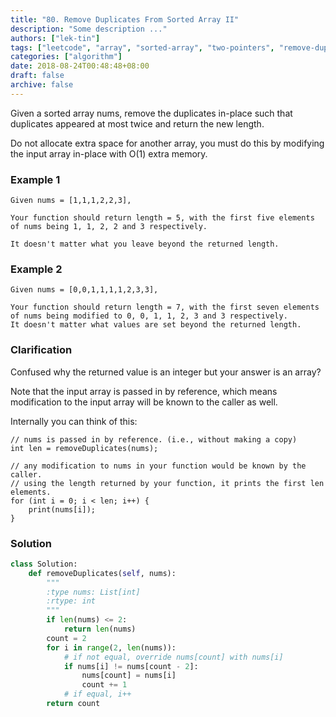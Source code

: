 ```yaml
---
title: "80. Remove Duplicates From Sorted Array II"
description: "Some description ..."
authors: ["lek-tin"]
tags: ["leetcode", "array", "sorted-array", "two-pointers", "remove-duplicates"]
categories: ["algorithm"]
date: 2018-08-24T00:48:48+08:00
draft: false
archive: false
---
```

Given a sorted array nums, remove the duplicates in-place such that duplicates appeared at most twice and return the new length.

Do not allocate extra space for another array, you must do this by modifying the input array in-place with O(1) extra memory.

### Example 1
```
Given nums = [1,1,1,2,2,3],

Your function should return length = 5, with the first five elements of nums being 1, 1, 2, 2 and 3 respectively.

It doesn't matter what you leave beyond the returned length.
```
### Example 2
```
Given nums = [0,0,1,1,1,1,2,3,3],

Your function should return length = 7, with the first seven elements of nums being modified to 0, 0, 1, 1, 2, 3 and 3 respectively.
It doesn't matter what values are set beyond the returned length.
```
### Clarification

Confused why the returned value is an integer but your answer is an array?

Note that the input array is passed in by reference, which means modification to the input array will be known to the caller as well.

Internally you can think of this:
```
// nums is passed in by reference. (i.e., without making a copy)
int len = removeDuplicates(nums);

// any modification to nums in your function would be known by the caller.
// using the length returned by your function, it prints the first len elements.
for (int i = 0; i < len; i++) {
    print(nums[i]);
}
```
### Solution
```python
class Solution:
    def removeDuplicates(self, nums):
        """
        :type nums: List[int]
        :rtype: int
        """
        if len(nums) <= 2:
            return len(nums)
        count = 2
        for i in range(2, len(nums)):
            # if not equal, override nums[count] with nums[i]
            if nums[i] != nums[count - 2]:
                nums[count] = nums[i]
                count += 1
            # if equal, i++
        return count
```